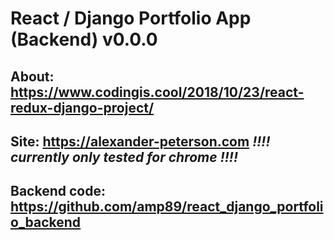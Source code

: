 # React / Django Portfolio App (Backend) v0.0.0
## About: https://www.codingis.cool/2018/10/23/react-redux-django-project/
## Site: https://alexander-peterson.com *!!!! currently only tested for chrome !!!!*
## Backend code: https://github.com/amp89/react_django_portfolio_backend
